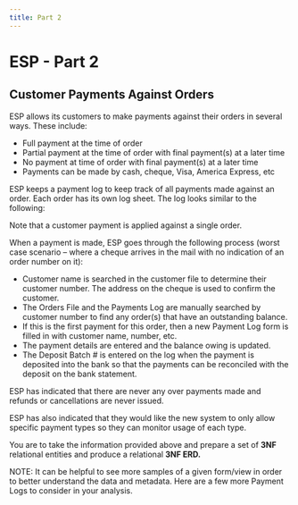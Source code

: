 ```yaml
---
title: Part 2
---
```

# ESP - Part 2

## Customer Payments Against Orders

ESP allows its customers to make payments against their orders in several ways. These include:

- Full payment at the time of order
- Partial payment at the time of order with final payment(s) at a later time
- No payment at time of order with final payment(s) at a later time
- Payments can be made by cash, cheque, Visa, America Express, etc

ESP keeps a payment log to keep track of all payments made against an order. Each order has its own log sheet. The log looks similar to the following:

Note that a customer payment is applied against a single order.

When a payment is made, ESP goes through the following process (worst case scenario – where a cheque arrives in the mail with no indication of an order number on it):

- Customer name is searched in the customer file to determine their customer number. The address on the cheque is used to confirm the customer.
- The Orders File and the Payments Log are manually searched by customer number to find any order(s) that have an outstanding balance.
- If this is the first payment for this order, then a new Payment Log form is filled in with customer name, number, etc.
- The payment details are entered and the balance owing is updated.
- The Deposit Batch # is entered on the log when the payment is deposited into the bank so that the payments can be reconciled with the deposit on the bank statement.

ESP has indicated that there are never any over payments made and refunds or cancellations are never issued.

ESP has also indicated that they would like the new system to only allow specific payment types so they can monitor usage of each type.

You are to take the information provided above and prepare a set of **3NF** relational entities and produce a relational **3NF ERD.**

NOTE: It can be helpful to see more samples of a given form/view in order to better understand the data and metadata. Here are a few more Payment Logs to consider in your analysis.
